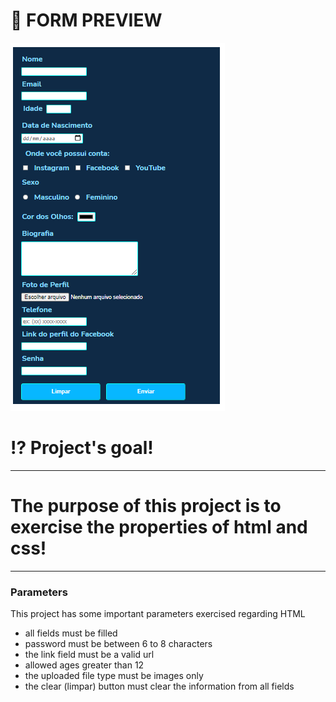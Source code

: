#  💜 FORM PREVIEW
<img src="exemple-forn.png" alt="exemplo imagem">


#  ⁉ Project's goal!
---

 # <strong>The purpose of this project is to exercise the properties of html and css! </strong>

  
  ---
  
### Parameters

This project has some important parameters exercised regarding HTML

- all fields must be filled
- password must be between 6 to 8 characters
- the link field must be a valid url
- allowed ages greater than 12
- the uploaded file type must be images only
- the clear (limpar)  button must clear the information from all fields
